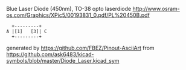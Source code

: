 Blue Laser Diode (450nm), TO-38
opto laserdiode
http://www.osram-os.com/Graphics/XPic5/00193831_0.pdf/PL%20450B.pdf


	  +---------+
	A |[1]   [3]| C
	  +---------+


generated by https://github.com/FBEZ/Pinout-AsciiArt from https://github.com/ask6483/kicad-symbols/blob/master/Diode_Laser.kicad_sym
